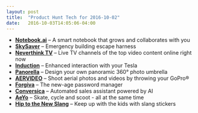 ```yaml
---
layout: post
title:  "Product Hunt Tech for 2016-10-02"
date:   2016-10-03T14:05:06-04:00
---
```


* **[Notebook.ai](https://www.producthunt.com/tech/notebook-ai?utm_campaign=producthunt-api&utm_medium=api&utm_source=Application%3A+Daily+Digest+RSS+%28ID%3A+3202%29)** – A smart notebook that grows and collaborates with you
* **[SkySaver](https://www.producthunt.com/tech/skysaver?utm_campaign=producthunt-api&utm_medium=api&utm_source=Application%3A+Daily+Digest+RSS+%28ID%3A+3202%29)** – Emergency building escape harness
* **[Neverthink TV](https://www.producthunt.com/tech/neverthink-tv?utm_campaign=producthunt-api&utm_medium=api&utm_source=Application%3A+Daily+Digest+RSS+%28ID%3A+3202%29)** – Live TV channels of the top video content online right now
* **[Induction](https://www.producthunt.com/tech/induction?utm_campaign=producthunt-api&utm_medium=api&utm_source=Application%3A+Daily+Digest+RSS+%28ID%3A+3202%29)** – Enhanced interaction with your Tesla
* **[Panorella](https://www.producthunt.com/tech/panorella?utm_campaign=producthunt-api&utm_medium=api&utm_source=Application%3A+Daily+Digest+RSS+%28ID%3A+3202%29)** – Design your own panoramic 360° photo umbrella
* **[AERVIDEO](https://www.producthunt.com/tech/aervideo?utm_campaign=producthunt-api&utm_medium=api&utm_source=Application%3A+Daily+Digest+RSS+%28ID%3A+3202%29)** – Shoot aerial photos and videos by throwing your GoPro®
* **[Forgiva](https://www.producthunt.com/tech/forgiva?utm_campaign=producthunt-api&utm_medium=api&utm_source=Application%3A+Daily+Digest+RSS+%28ID%3A+3202%29)** – The new-age  password manager
* **[Conversica](https://www.producthunt.com/tech/conversica?utm_campaign=producthunt-api&utm_medium=api&utm_source=Application%3A+Daily+Digest+RSS+%28ID%3A+3202%29)** – Automated sales assistant powered by AI
* **[AeYo](https://www.producthunt.com/tech/aeyo?utm_campaign=producthunt-api&utm_medium=api&utm_source=Application%3A+Daily+Digest+RSS+%28ID%3A+3202%29)** – Skate, cycle and scoot - all at the same time
* **[Hip to the New Slang](https://www.producthunt.com/tech/hip-to-the-new-slang?utm_campaign=producthunt-api&utm_medium=api&utm_source=Application%3A+Daily+Digest+RSS+%28ID%3A+3202%29)** – Keep up with the kids with slang stickers

